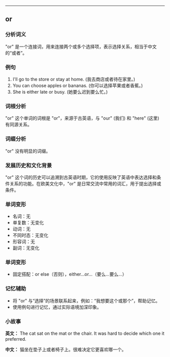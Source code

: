 
---------------
## or
### 分析词义
"or" 是一个连接词，用来连接两个或多个选择项，表示选择关系，相当于中文的“或者”。

### 例句
1. I'll go to the store or stay at home. (我去商店或者待在家里。)
2. You can choose apples or bananas. (你可以选择苹果或者香蕉。)
3. She is either late or busy. (她要么迟到要么忙。)

### 词根分析
"or" 这个单词的词根是 "or"，来源于古英语，与 "our" (我们) 和 "here" (这里) 有同源关系。

### 词缀分析
"or" 没有明显的词缀。

### 发展历史和文化背景
"or" 这个词的历史可以追溯到古英语时期，它的使用反映了英语中表达选择和条件关系的功能。在欧美文化中，"or" 是日常交流中常用的词汇，用于提出选择或条件。

### 单词变形
- 名词：无
- 单复数：无变化
- 动词：无
- 不同时态：无变化
- 形容词：无
- 副词：无变化

### 单词变形
- 固定搭配：or else（否则），either...or...（要么...要么...）

### 记忆辅助
- 将 "or" 与“选择”的场景联系起来，例如：“我想要这个或那个”，帮助记忆。
- 使用例句进行记忆，通过实际语境加深印象。

### 小故事
**英文：** The cat sat on the mat or the chair. It was hard to decide which one it preferred.

**中文：** 猫坐在垫子上或者椅子上。很难决定它更喜欢哪一个。

